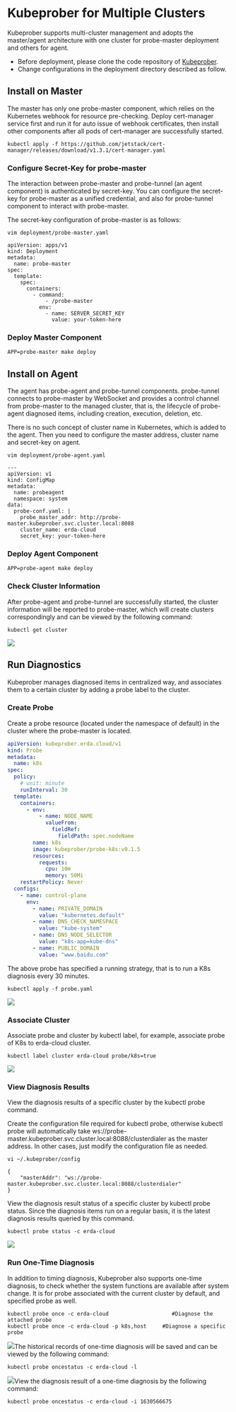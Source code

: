 # Kubeprober for Multiple Clusters

Kubeprober supports multi-cluster management and adopts the master/agent architecture with one cluster for probe-master deployment and others for agent.

* Before deployment, please clone the code repository of [Kubeprober](https://github.com/erda-project/kubeprober). 
* Change configurations in the deployment directory described as follow.

## Install on Master
The master has only one probe-master component, which relies on the Kubernetes webhook for resource pre-checking. Deploy cert-manager service first and run it for auto issue of webhook certificates, then install other components after all pods of cert-manager are successfully started.

```shell script
kubectl apply -f https://github.com/jetstack/cert-manager/releases/download/v1.3.1/cert-manager.yaml
```
### Configure Secret-Key for probe-master

The interaction between probe-master and probe-tunnel (an agent component) is authenticated by secret-key. You can configure the secret-key for probe-master as a unified credential, and also for probe-tunnel component to interact with probe-master.

The secret-key configuration of probe-master is as follows:

```shell script
vim deployment/probe-master.yaml

apiVersion: apps/v1
kind: Deployment
metadata:
  name: probe-master
spec:
  template:
    spec:
      containers:
        - command:
            - /probe-master
          env:
            - name: SERVER_SECRET_KEY
              value: your-token-here
```
### Deploy Master Component
```
APP=probe-master make deploy
```
## Install on Agent
The agent has probe-agent and probe-tunnel components. probe-tunnel connects to probe-master by WebSocket and provides a control channel from probe-master to the managed cluster, that is, the lifecycle of probe-agent diagnosed items, including creation, execution, deletion, etc.

There is no such concept of cluster name in Kubernetes, which is added to the agent. Then you need to configure the master address, cluster name and secret-key on agent.

```shell script
vim deployment/probe-agent.yaml

---
apiVersion: v1
kind: ConfigMap
metadata:
  name: probeagent
  namespace: system
data:
  probe-conf.yaml: |
    probe_master_addr: http://probe-master.kubeprober.svc.cluster.local:8088
    cluster_name: erda-cloud
    secret_key: your-token-here
```
### Deploy Agent Component
```shell script
APP=probe-agent make deploy
```
### Check Cluster Information
After probe-agent and probe-tunnel are successfully started, the cluster information will be reported to probe-master, which will create clusters correspondingly and can be viewed by the following command:

```
kubectl get cluster
```
![](http://terminus-paas.oss-cn-hangzhou.aliyuncs.com/paas-doc/2021/10/08/904cbeb8-21fb-42bf-8857-594c3630d60b.png)
## Run Diagnostics
Kubeprober manages diagnosed items in centralized way, and associates them to a certain cluster by adding a probe label to the cluster.

### Create Probe
Create a probe resource (located under the namespace of default) in the cluster where the probe-master is located.

```yaml
apiVersion: kubeprober.erda.cloud/v1
kind: Probe
metadata:
  name: k8s
spec:
  policy:
    # unit: minute
    runInterval: 30
  template:
    containers:
      - env:
          - name: NODE_NAME
            valueFrom:
              fieldRef:
                fieldPath: spec.nodeName
        name: k8s
        image: kubeprober/probe-k8s:v0.1.5
        resources:
          requests:
            cpu: 10m
            memory: 50Mi
    restartPolicy: Never
  configs:
    - name: control-plane
      env:
        - name: PRIVATE_DOMAIN
          value: "kubernetes.default"
        - name: DNS_CHECK_NAMESPACE
          value: "kube-system"
        - name: DNS_NODE_SELECTOR
          value: "k8s-app=kube-dns"
        - name: PUBLIC_DOMAIN
          value: "www.baidu.com"
```
The above probe has specified a running strategy, that is to run a K8s diagnosis every 30 minutes.

```shell script
kubectl apply -f probe.yaml
```
![](http://terminus-paas.oss-cn-hangzhou.aliyuncs.com/paas-doc/2021/10/08/2ac2c3fb-d011-48c8-aee4-7321f763f297.png)
### Associate Cluster
Associate probe and cluster by kubectl label, for example, associate probe of K8s to erda-cloud cluster.

```shell script
kubectl label cluster erda-cloud probe/k8s=true
```
![](http://terminus-paas.oss-cn-hangzhou.aliyuncs.com/paas-doc/2021/10/08/88a99136-7abc-4afa-b3af-afd0a45def54.png)
### View Diagnosis Results
View the diagnosis results of a specific cluster by the kubectl probe command.

Create the configuration file required for kubectl probe, otherwise kubectl probe will automatically take ws://probe-master.kubeprober.svc.cluster.local:8088/clusterdialer as the master address. In other cases, just modify the configuration file as needed.

```shell script
vi ~/.kubeprober/config

{
    "masterAddr": "ws://probe-master.kubeprober.svc.cluster.local:8088/clusterdialer"
}
```
View the diagnosis result status of a specific cluster by kubectl probe status. Since the diagnosis items run on a regular basis, it is the latest diagnosis results queried by this command.
```shell script
kubectl probe status -c erda-cloud
```
![](http://terminus-paas.oss-cn-hangzhou.aliyuncs.com/paas-doc/2021/10/08/0cf51503-2b49-4ac7-b8c4-fa742fe85546.png)
### Run One-Time Diagnosis
In addition to timing diagnosis, Kubeprober also supports one-time diagnosis, to check whether the system functions are available after system change. It is for probe associated with the current cluster by default, and specified probe as well.

```shell script
kubectl probe once -c erda-cloud                    #Diagnose the attached probe
kubectl probe once -c erda-cloud -p k8s,host     #Diagnose a specific probe
```
![](http://terminus-paas.oss-cn-hangzhou.aliyuncs.com/paas-doc/2021/10/08/51d83f8f-cc53-466d-a6ca-444a8ac63b7d.png)The historical records of one-time diagnosis will be saved and can be viewed by the following command:

```
kubectl probe oncestatus -c erda-cloud -l
```
![](http://terminus-paas.oss-cn-hangzhou.aliyuncs.com/paas-doc/2021/10/08/d59be731-0830-4029-96e2-4efc045467fd.png)View the diagnosis result of a one-time diagnosis by the following command:

```
kubectl probe oncestatus -c erda-cloud -i 1630566675
```
